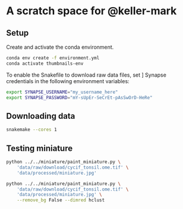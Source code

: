 # A scratch space for @keller-mark

## Setup

Create and activate the conda environment.

```sh
conda env create -f environment.yml
conda activate thumbnails-env
```

To enable the Snakefile to download raw data files, set ] Synapse credentials in the following environment variables:

```sh
export SYNAPSE_USERNAME="my_username_here"
export SYNAPSE_PASSWORD="mY-sUpEr-SeCrEt-pAsSwOrD-HeRe"
```

## Downloading data

```sh
snakemake --cores 1
```

## Testing miniature

```sh
python ../../miniature/paint_miniature.py \
    'data/raw/download/cycif_tonsil.ome.tif' \
    'data/processed/miniature.jpg'
```


```sh
python ../../miniature/paint_miniature.py \
    'data/raw/download/cycif_tonsil.ome.tif' \
    'data/processed/miniature.jpg' \
    --remove_bg False --dimred hclust
```